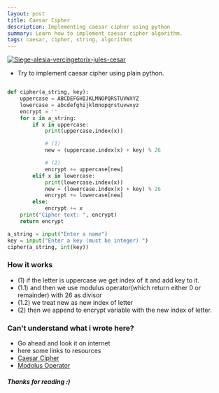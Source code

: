 ```yaml
---
layout: post
title: Caesar Cipher
description: Implementing caesar cipher using python 
summary: Learn how to implement caesar cipher algorithm.
tags: caesar, cipher, string, algorithms
---
```

[![Siege-alesia-vercingetorix-jules-cesar](https://upload.wikimedia.org/wikipedia/commons/thumb/9/93/Siege-alesia-vercingetorix-jules-cesar.jpg/512px-Siege-alesia-vercingetorix-jules-cesar.jpg)](https://commons.wikimedia.org/wiki/File:Siege-alesia-vercingetorix-jules-cesar.jpg "Lionel Royer
, Public domain, via Wikimedia Commons")

- Try to implement caesar cipher using plain python.

```python

def cipher(a_string, key):
    uppercase = ABCDEFGHIJKLMNOPQRSTUVWXYZ
    lowercase = abcdefghijklmnopqrstuvwxyz
    encrypt = ''
    for x in a_string:
        if x in uppercase:
            print(uppercase.index(x))

            # (1)
            new = (uppercase.index(x) + key) % 26

			# (2)
            encrypt += uppercase[new]
        elif x in lowercase:
            print(lowercase.index(x))
            new = (lowercase.index(x) + key) % 26
            encrypt += lowercase[new]
        else:
            encrypt += x
    print("Cipher text: ", encrypt)
    return encrypt

a_string = input("Enter a name")
key = input("Enter a key (must be integer) ")
cipher(a_string, int(key))
```

### How it works
- (1) if the letter is uppercase we get index of it and add key to it.
- (1.1) and then we use modulus operator(which return either 0 or remainder) with 26 as divisor
- (1.2) we treat new as new index of letter
- (2) then we append to encrypt variable with the new index of letter.


### Can't understand what i wrote here?
- Go ahead and look it on internet
- here some links to resources
- [Caesar Cipher](https://en.wikipedia.org/wiki/Caesar_cipher)
- [Modolus Operator](https://en.wikipedia.org/wiki/Modulo_operation)

##### Thanks for reading :)
